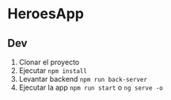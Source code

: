 # HeroesApp

## Dev 

1. Clonar el proyecto
2. Ejecutar ```npm install```
3. Levantar backend ```npm run back-server```
4. Ejecutar la app ```npm run start``` o ```ng serve -o```